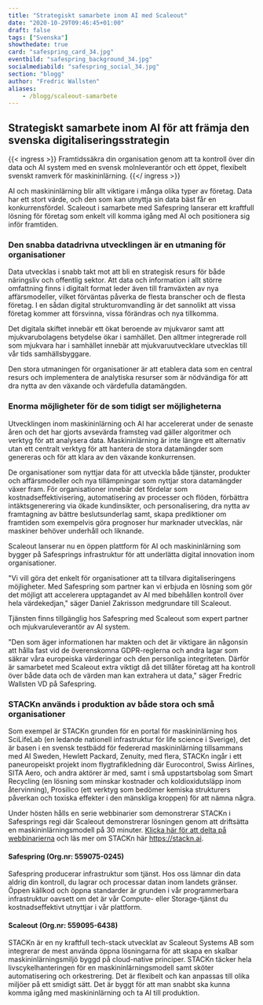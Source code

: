 ```yaml
---
title: "Strategiskt samarbete inom AI med Scaleout"
date: "2020-10-29T09:46:45+01:00"
draft: false
tags: ["Svenska"]
showthedate: true
card: "safespring_card_34.jpg"
eventbild: "safespring_background_34.jpg"
socialmediabild: "safespring_social_34.jpg"
section: "blogg"
author: "Fredric Wallsten"
aliases:
    - /blogg/scaleout-samarbete
---
```


## Strategiskt samarbete inom AI för att främja den svenska digitaliserings­strategin

{{< ingress >}}
Framtids­säkra din organisation genom att ta kontroll över din data och AI system med en svensk moln­leverantör och ett öppet, flexibelt svenskt ramverk för maskininlärning.
{{</ ingress >}}

AI och maskininlärning blir allt viktigare i många olika typer av företag. Data har ett stort värde, och den som kan utnyttja sin data bäst får en konkurrensfördel. Scaleout i samarbete med Safespring lanserar ett kraftfull lösning för företag som enkelt vill komma igång med AI och positionera sig inför framtiden.

### Den snabba datadrivna utvecklingen är en utmaning för organisationer
Data utvecklas i snabb takt mot att bli en strategisk resurs för både näringsliv och offentlig sektor. Att data och information i allt större omfattning finns i digitalt format leder även till framväxten av nya affärsmodeller, vilket förväntas påverka de flesta branscher och de flesta företag. I en sådan digital strukturomvandling är det sannolikt att vissa företag kommer att försvinna, vissa förändras och nya tillkomma.

Det digitala skiftet innebär ett ökat beroende av mjukvaror samt att mjukvarubolagens betydelse ökar i samhället. Den alltmer integrerade roll som mjukvara har i samhället innebär att mjukvaruutvecklare utvecklas till vår tids samhällsbyggare.

Den stora utmaningen för organisationer är att etablera data som en central resurs och implementera de analytiska resurser som är nödvändiga för att dra nytta av den växande och värdefulla datamängden.

### Enorma möjligheter för de som tidigt ser möjligheterna
Utvecklingen inom maskininlärning och AI har accelererat under de senaste åren och det har gjorts avsevärda framsteg vad gäller algoritmer och verktyg för att analysera data. Maskininlärning är inte längre ett alternativ utan ett centralt verktyg för att hantera de stora datamängder som genereras och för att klara av den växande konkurrensen.

De organisationer som nyttjar data för att utveckla både tjänster, produkter och affärsmodeller och nya tillämpningar som nyttjar stora datamängder växer fram. För organisationer innebär det fördelar som kostnadseffektivisering, automatisering av processer och flöden, förbättra intäktsgenerering via ökade kundinsikter, och personalisering, dra nytta av framtagning av bättre beslutsunderlag samt, skapa prediktioner om framtiden som exempelvis göra prognoser hur marknader utvecklas, när maskiner behöver underhåll och liknande.

Scaleout lanserar nu en öppen plattform för AI och maskininlärning som bygger på Safesprings infrastruktur för att underlätta digital innovation inom organisationer.

"Vi vill göra det enkelt för organisationer att ta tillvara digitaliseringens möjligheter. Med Safespring som partner kan vi erbjuda en lösning som gör det möjligt att accelerera upptagandet av AI med bibehållen kontroll över hela värdekedjan," säger Daniel Zakrisson medgrundare till Scaleout.

Tjänsten finns tillgänglig hos Safespring med Scaleout som expert partner och mjukvaruleverantör av AI system.

"Den som äger informationen har makten och det är viktigare än någonsin att hålla fast vid de överenskomna GDPR-reglerna och andra lagar som säkrar våra europeiska värderingar och den personliga integriteten. Därför är samarbetet med Scaleout extra viktigt då det tillåter företag att ha kontroll över både data och de värden man kan extrahera ut data," säger Fredric Wallsten VD på Safespring.

### STACKn används i produktion av både stora och små organisationer
Som exempel är STACKn grunden för en portal för maskininlärning hos SciLifeLab (en ledande nationell infrastruktur för life science i Sverige), det är basen i en svensk testbädd för federerad maskininlärning tillsammans med AI Sweden, Hewlett Packard, Zenuity, med flera, STACKn ingår i ett paneuropeiskt projekt inom flygtrafikledning där Eurocontrol, Swiss Airlines, SITA Aero, och andra aktörer är med, samt i små uppstartsbolag som Smart Recycling (en lösning som minskar kostnader och koldioxidutsläpp inom återvinning), Prosilico (ett verktyg som bedömer kemiska strukturers påverkan och toxiska effekter i den mänskliga kroppen) för att nämna några.

Under hösten hålls en serie webbinarier som demonstrerar STACKn i Safesprings regi där Scaleout demonstrerar lösningen genom att driftsätta en maskininlärningsmodell på 30 minuter. [Klicka här för att delta på webbinarierna](/event/) och läs mer om STACKn här https://stackn.ai.

#### Safespring (Org.nr: 559075-0245)
Safespring producerar infrastruktur som tjänst. Hos oss lämnar din data aldrig din kontroll, du lagrar och processar datan inom landets gränser. Öppen källkod och öppna standarder är grunden i vår programmerbara infrastruktur oavsett om det är vår Compute- eller Storage-tjänst du kostnadseffektivt utnyttjar i vår plattform.

#### Scaleout (Org.nr: 559095-6438)
STACKn är en ny kraftfull tech-stack utvecklat av Scaleout Systems AB som integrerar de mest använda öppna lösningarna för att skapa en skalbar maskininlärningsmiljö byggd på cloud-native principer. STACKn täcker hela livscykelhanteringen för en maskininlärningsmodell samt sköter automatisering och orkestrering. Det är flexibelt och kan anpassas till olika miljöer på ett smidigt sätt. Det är byggt för att man snabbt ska kunna komma igång med maskininlärning och ta AI till produktion.
